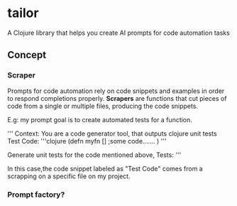 # tailor

A Clojure library that helps you create AI prompts for code automation tasks

## Concept

### Scraper
Prompts for code automation rely on code snippets and examples in order to respond completions properly.
**Scrapers** are functions that cut pieces of code from a single or multiple files, producing
the code snippets. 

E.g: my prompt goal is to create automated tests for a function.

'''
Context: You are a code generator tool, that outputs clojure unit tests
Test Code:
'''clojure
(defn myfn []
;some code.......
)
'''

Generate unit tests for the code mentioned above,
Tests:
'''

In this case,the code snippet labeled as "Test Code" comes from a scrapping on a specific file on my project.

### Prompt factory?
